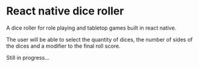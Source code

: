 # React native dice roller

A dice roller for role playing and tabletop games built in react native.

The user will be able to select the quantity of dices, the number of sides of the dices and a modifier to the final roll score.

Still in progress...